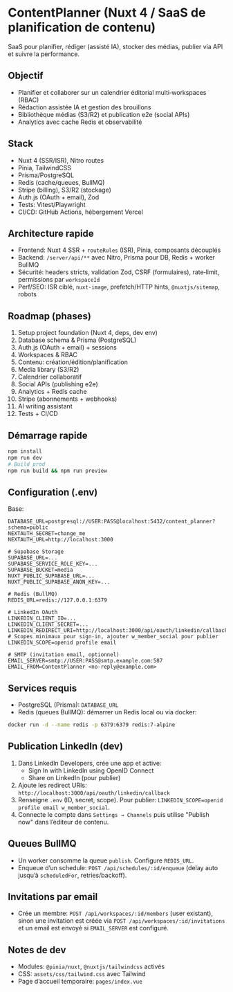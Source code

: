 # ContentPlanner (Nuxt 4 / SaaS de planification de contenu)

SaaS pour planifier, rédiger (assisté IA), stocker des médias, publier via API et suivre la performance.

## Objectif
- Planifier et collaborer sur un calendrier éditorial multi‑workspaces (RBAC)
- Rédaction assistée IA et gestion des brouillons
- Bibliothèque médias (S3/R2) et publication e2e (social APIs)
- Analytics avec cache Redis et observabilité

## Stack
- Nuxt 4 (SSR/ISR), Nitro routes
- Pinia, TailwindCSS
- Prisma/PostgreSQL
- Redis (cache/queues, BullMQ)
- Stripe (billing), S3/R2 (stockage)
- Auth.js (OAuth + email), Zod
- Tests: Vitest/Playwright
- CI/CD: GitHub Actions, hébergement Vercel

## Architecture rapide
- Frontend: Nuxt 4 SSR + `routeRules` (ISR), Pinia, composants découplés
- Backend: `/server/api/**` avec Nitro, Prisma pour DB, Redis + worker BullMQ
- Sécurité: headers stricts, validation Zod, CSRF (formulaires), rate‑limit, permissions par `workspaceId`
- Perf/SEO: ISR ciblé, `nuxt-image`, prefetch/HTTP hints, `@nuxtjs/sitemap`, robots

## Roadmap (phases)
1) Setup project foundation (Nuxt 4, deps, dev env)
2) Database schema & Prisma (PostgreSQL)
3) Auth.js (OAuth + email) + sessions
4) Workspaces & RBAC
5) Contenu: création/édition/planification
6) Media library (S3/R2)
7) Calendrier collaboratif
8) Social APIs (publishing e2e)
9) Analytics + Redis cache
10) Stripe (abonnements + webhooks)
11) AI writing assistant
12) Tests + CI/CD

## Démarrage rapide
```bash
npm install
npm run dev
# Build prod
npm run build && npm run preview
```

## Configuration (.env)

Base:
```env
DATABASE_URL=postgresql://USER:PASS@localhost:5432/content_planner?schema=public
NEXTAUTH_SECRET=change_me
NEXTAUTH_URL=http://localhost:3000

# Supabase Storage
SUPABASE_URL=...
SUPABASE_SERVICE_ROLE_KEY=...
SUPABASE_BUCKET=media
NUXT_PUBLIC_SUPABASE_URL=...
NUXT_PUBLIC_SUPABASE_ANON_KEY=...

# Redis (BullMQ)
REDIS_URL=redis://127.0.0.1:6379

# LinkedIn OAuth
LINKEDIN_CLIENT_ID=...
LINKEDIN_CLIENT_SECRET=...
LINKEDIN_REDIRECT_URI=http://localhost:3000/api/oauth/linkedin/callback
# Scopes minimaux pour sign-in, ajouter w_member_social pour publier
LINKEDIN_SCOPE=openid profile email

# SMTP (invitation email, optionnel)
EMAIL_SERVER=smtp://USER:PASS@smtp.example.com:587
EMAIL_FROM=ContentPlanner <no-reply@example.com>
```

## Services requis

- PostgreSQL (Prisma): `DATABASE_URL`
- Redis (queues BullMQ): démarrer un Redis local ou via docker:
```bash
docker run -d --name redis -p 6379:6379 redis:7-alpine
```

## Publication LinkedIn (dev)

1. Dans LinkedIn Developers, crée une app et active:
   - Sign In with LinkedIn using OpenID Connect
   - Share on LinkedIn (pour publier)
2. Ajoute les redirect URIs: `http://localhost:3000/api/oauth/linkedin/callback`
3. Renseigne `.env` (ID, secret, scope). Pour publier: `LINKEDIN_SCOPE=openid profile email w_member_social`.
4. Connecte le compte dans `Settings → Channels` puis utilise "Publish now" dans l’éditeur de contenu.

## Queues BullMQ

- Un worker consomme la queue `publish`. Configure `REDIS_URL`.
- Enqueue d’un schedule: `POST /api/schedules/:id/enqueue` (delay auto jusqu’à `scheduledFor`, retries/backoff).

## Invitations par email

- Crée un membre: `POST /api/workspaces/:id/members` (user existant), sinon une invitation est créée via `POST /api/workspaces/:id/invitations` et un email est envoyé si `EMAIL_SERVER` est configuré.


## Notes de dev
- Modules: `@pinia/nuxt`, `@nuxtjs/tailwindcss` activés
- CSS: `assets/css/tailwind.css` avec Tailwind
- Page d’accueil temporaire: `pages/index.vue`
